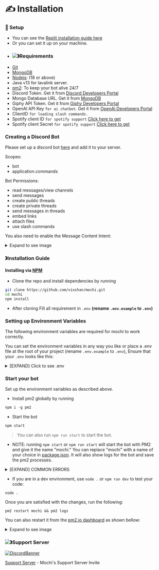 # ✍ Installation

### 🚀 Setup

- You can see the [Replit installation guide here](replit.md)
- Or you can set it up on your machine.
- ### ![](https://cdn.discordapp.com/emojis/1009754836314628146.gif)》Requirements
- [Git](https://git-scm.com/downloads)
- [MongoDB](https://www.mongodb.com)
- [Nodejs](https://nodejs.org/en/): (18 or above)
- Java v13 for lavalink server.
- [pm2](https://pm2.io/docs/runtime/guide/installation/): To keep your bot alive
  24/7
- Discord Token. Get it from
  [Discord Developers Portal](https://discord.com/developers/applications)
- Mongo Database URL. Get it from
  [MongoDB](https://cloud.mongodb.com/v2/635277bf9f5c7b5620db28a4#clusters)
- Giphy API Token. Get it from
  [Giphy Developers Portal](https://developers.giphy.com/)
- OpenAI API Key `for ai chatbot`. Get it from
  [OpenAi Developers Portal](https://beta.openai.com/account/api-keys)
- ClientID `for loading slash commands.`
- Spotify client ID `for spotify support`
  [Click here to get](https://developer.spotify.com/dashboard/login)
- Spotify client Secret `for spotify support`
  [Click here to get](https://developer.spotify.com/dashboard/login)

### Creating a Discord Bot

Please set up a discord bot [here](https://discord.com/developers/applications/)
and add it to your server.

Scopes:

- bot
- application.commands

Bot Permissions:

- read messages/view channels
- send messages
- create public threads
- create private threads
- send messages in threads
- embed links
- attach files
- use slash commands

You also need to enable the Message Content Intent:

<details>

<summary>Expand to see image</summary>

<img src="https://user-images.githubusercontent.com/108406948/210853245-31728f5a-3017-4a26-9caa-0541b6fe1aae.png" alt="image" data-size="original">

</details>

### 》Installation Guide

#### &#x20;Installing via [NPM](https://www.npmjs.com/)

- Clone the repo and install dependencies by running

```bash
git clone https://github.com/vixshan/mochi.git
cd mochi
npm install
```

- After cloning Fill all requirement in `.env` **(rename `.env.example` to
  `.env`)**

### Setting up Environment Variables

The following environment variables are required for mochi to work correctly.

You can set the environment variables in any way you like or place a .env file
at the root of your project (rename `.env.example` to `.env`), Ensure that your
`.env` looks like this:

<details>

<summary>[EXPAND] Click to see .env</summary>

```bash
@@ -1,23 +0,0 @@
# Bot Token [Required]
BOT_TOKEN=

# Mongo Database Connection String [Required]
MONGO_CONNECTION=

# Webhooks [Optional]
ERROR_LOGS=
JOIN_LEAVE_LOGS=

# Dashboard [Required for dashboard]
BOT_SECRET=
SESSION_PASSWORD=

# Required for Weather Command (https://weatherstack.com)
WEATHERSTACK_KEY=

# Required for image commands (https://strangeapi.fun/docs)
STRANGE_API_KEY=

# SPOTFIY [Required for Spotify Support]
SPOTIFY_CLIENT_ID=
SPOTIFY_CLIENT_SECRET=

# Required for OpenAI (https://beta.openai.com/)
OPENAI=

# Required for few anime commands (https://docs.waifu.it)
WAIFU_IT_KEY=

```

MongoDB:

- MONGODB_CONNECTION: The MongoDB connection string.
  - Should look something like this:
    mongodb+srv://:..mongodb.net/?retryWrites=true\&w=majority

Bot Token:

- BOT_TOKEN: The Discord bot token
  - You can get it from your
    [Discord Dev Portal](https://discord.com/developers/applications) by
    selecting your app and then selecting "Bot."

Discord Server Details:

- ERROR_LOGS: (Optional) The webhook for error log messages
- JOIN_LEAVE_LOGS: (Optional) The webhook for join/leave log messages

Extras:

- WEATHERSTACK_KEY: (Optional) The API key for weatherstack.com
- STRANGE_API_KEY: (Optional) The API key for strangeapi.fun
- SPOTIFY_CLIENT_ID: (Optional) The client ID for Spotify
- SPOTIFY_CLIENT_SECRET: (Optional) The client secret for Spotify
- OPENAI: (Optional) The API key for OpenAI
- WAIFU_IT_KEY: (Optional) The API key for [waifu.it](https://docs.waifu.it)

</details>

### Start your bot

Set up the environment variables as described above.

- Install pm2 globally by running

```js
npm i -g pm2
```

- Start the bot

```bash
npm start
```

> You can also run `npm run start` to start the bot.

- NOTE: running `npm start` or `npm run start` will start the bot with PM2 and
  give it the name "mochi." You can replace "mochi" with a name of your choice
  in [package.json](../package.json). It will also show logs for the bot and
  save the pm2 processes.

<details>

<summary>[EXPAND] COMMON ERRORS</summary>

```js
[PM2][ERROR] Script already launched, add -f option to force re-execution
```

It means that the bot is already running. You can delete it by running the
following command followed by the command to start the bot, i.e.,
`npm run start`:

```
pm2 delete mochi
```

Or restart it by running:

```
pm2 restart mochi
```

</details>

- If you are in a dev environment, use `node .` or `npm run dev` to test your
  code:

```
node .
```

Once you are satisfied with the changes, run the following:

```
pm2 restart mochi && pm2 logs
```

You can also restart it from the [pm2.io dashboard](https://pm2.io/) as shown
bellow:

<details>

<summary>Expand to see image</summary>

<img src="https://cdn.discordapp.com/attachments/1072834906742345808/1076183450417123358/image.png" alt="image" data-size="original">

</details>

### ![](https://cdn.discordapp.com/emojis/1036083490292244493.png)》Support Server

[![DiscordBanner](https://invidget.switchblade.xyz/uMgS9evnmv)](https://discord.gg/uMgS9evnmv)

[Support Server](https://discord.gg/uMgS9evnmv) - Mochi's Support Server Invite
